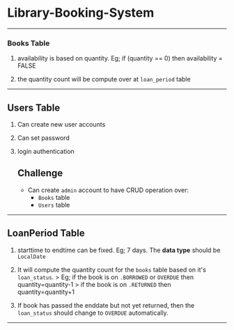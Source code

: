 # Library-Booking-System 
***


### Books Table

1. availability is based on quantity. Eg; if (quantity == 0) then availability = FALSE

2. the quantity count will be compute over at `loan_period` table

***


## Users Table

1. Can create new user accounts
2. Can set password
3. login authentication

    ## Challenge
    * Can create `admin` account to have CRUD operation over:
        * `Books` table
        * `Users` table

***


## LoanPeriod Table

1. starttime to endtime can be fixed. Eg; 7 days. The **data type** should be `LocalDate`

2.  It will compute the quantity count for the `books` table based on it's `loan_status`.
        > Eg; if the book is on `.BORROWED` or `OVERDUE` then  quantity=quantity-1
             > if the book is on `.RETURNED` then  quantity=quantity+1
            
3. If book has passed the enddate but not yet returned, then the `loan_status` should change to `OVERDUE` automatically.

***
